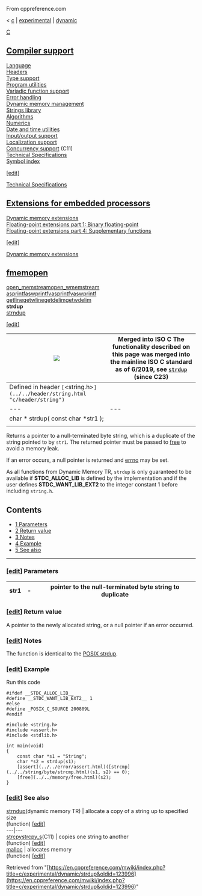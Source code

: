 From cppreference.com

< [c](../../../c.html "c")‎ | [experimental](../../experimental.html "c/experimental")‎ | [dynamic](../dynamic.html "c/experimental/dynamic")

[ C](../../../c.html "c")

[Compiler support](../../compiler_support.html "c/compiler support")  
---  
[Language](../../language.html "c/language")  
[Headers](../../header.html "c/header")  
[Type support](../../types.html "c/types")  
[Program utilities](../../program.html "c/program")  
[Variadic function support](../../variadic.html "c/variadic")  
[Error handling](../../error.html "c/error")  
[Dynamic memory management](../../memory.html "c/memory")  
[Strings library](../../string.html "c/string")  
[Algorithms](../../algorithm.html "c/algorithm")  
[Numerics](../../numeric.html "c/numeric")  
[Date and time utilities](../../chrono.html "c/chrono")  
[Input/output support](../../io.html "c/io")  
[Localization support](../../locale.html "c/locale")  
[Concurrency support](../../thread.html "c/thread") (C11)  
[Technical Specifications](../../experimental.html "c/experimental")  
[Symbol index](../../index.html "c/symbol index")  
  
[[edit]](https://en.cppreference.com/mwiki/index.php?title=Template:c/navbar_content&action=edit)

[ Technical Specifications](../../experimental.html "c/experimental")

[ Extensions for embedded processors](https://en.cppreference.com/mwiki/index.php?title=c/experimental/embedded&action=edit&redlink=1 "c/experimental/embedded \(page does not exist\)")  
---  
[ Dynamic memory extensions](../dynamic.html "c/experimental/dynamic")  
[ Floating-point extensions part 1: Binary floating-point](../fpext1.html "c/experimental/fpext1")  
[ Floating-point extensions part 4: Supplementary functions](../fpext4.html "c/experimental/fpext4")  
  
[[edit]](https://en.cppreference.com/mwiki/index.php?title=Template:c/experimental/navbar_content&action=edit)

[ Dynamic memory extensions](../dynamic.html "c/experimental/dynamic")

[fmemopen](https://en.cppreference.com/mwiki/index.php?title=c/experimental/dynamic/fmemopen&action=edit&redlink=1 "c/experimental/dynamic/fmemopen \(page does not exist\)")  
---  
[open_memstreamopen_wmemstream](https://en.cppreference.com/mwiki/index.php?title=c/experimental/dynamic/open_memstream&action=edit&redlink=1 "c/experimental/dynamic/open memstream \(page does not exist\)")  
[asprintfaswprintfvasprintfvaswprintf](asprintf.html "c/experimental/dynamic/asprintf")  
[getlinegetwlinegetdelimgetwdelim](getline.html "c/experimental/dynamic/getline")  
**strdup**  
[strndup](strndup.html "c/experimental/dynamic/strndup")  
  
[[edit]](https://en.cppreference.com/mwiki/index.php?title=Template:c/experimental/dynamic/navbar_content&action=edit)

![](https://upload.cppreference.com/mwiki/images/3/31/Imbox_notice.png) |  **Merged into ISO C** The functionality described on this page was merged into the mainline ISO C standard as of 6/2019, see [`strdup`](../../string/byte/strdup.html "c/string/byte/strdup") (since C23)  
---|---  
Defined in header `[`<string.h>`](../../header/string.html "c/header/string")` |  |   
---|---|---  
char * strdup( const char *str1 ); |  |  (dynamic memory TR)  
| |   
  
Returns a pointer to a null-terminated byte string, which is a duplicate of the string pointed to by `str1`. The returned pointer must be passed to [free](../../memory/free.html "c/memory/free") to avoid a memory leak. 

If an error occurs, a null pointer is returned and [errno](../../error/errno.html "c/error/errno") may be set. 

As all functions from Dynamic Memory TR, `strdup` is only guaranteed to be available if __STDC_ALLOC_LIB__ is defined by the implementation and if the user defines __STDC_WANT_LIB_EXT2__ to the integer constant 1 before including `string.h`. 

## Contents

  * [1 Parameters](strdup.html#Parameters)
  * [2 Return value](strdup.html#Return_value)
  * [3 Notes](strdup.html#Notes)
  * [4 Example](strdup.html#Example)
  * [5 See also](strdup.html#See_also)

  
---  
  
### [[edit](https://en.cppreference.com/mwiki/index.php?title=c/experimental/dynamic/strdup&action=edit&section=1 "Edit section: Parameters")] Parameters

str1  |  \-  |  pointer to the null-terminated byte string to duplicate   
---|---|---  
  
### [[edit](https://en.cppreference.com/mwiki/index.php?title=c/experimental/dynamic/strdup&action=edit&section=2 "Edit section: Return value")] Return value

A pointer to the newly allocated string, or a null pointer if an error occurred. 

### [[edit](https://en.cppreference.com/mwiki/index.php?title=c/experimental/dynamic/strdup&action=edit&section=3 "Edit section: Notes")] Notes

The function is identical to the [POSIX strdup](http://pubs.opengroup.org/onlinepubs/9699919799/functions/strdup.html). 

### [[edit](https://en.cppreference.com/mwiki/index.php?title=c/experimental/dynamic/strdup&action=edit&section=4 "Edit section: Example")] Example

Run this code
    
    
    #ifdef __STDC_ALLOC_LIB__
    #define __STDC_WANT_LIB_EXT2__ 1
    #else
    #define _POSIX_C_SOURCE 200809L
    #endif
     
    #include <string.h>
    #include <assert.h>
    #include <stdlib.h>
     
    int main(void)
    {
        const char *s1 = "String";
        char *s2 = strdup(s1);
        [assert](../../error/assert.html)([strcmp](../../string/byte/strcmp.html)(s1, s2) == 0);
        [free](../../memory/free.html)(s2);
    }

### [[edit](https://en.cppreference.com/mwiki/index.php?title=c/experimental/dynamic/strdup&action=edit&section=5 "Edit section: See also")] See also

[ strndup](strndup.html "c/experimental/dynamic/strndup")(dynamic memory TR) |  allocate a copy of a string up to specified size   
(function) [[edit]](https://en.cppreference.com/mwiki/index.php?title=Template:c/experimental/dynamic/dsc_strndup&action=edit)  
---|---  
[ strcpystrcpy_s](../../string/byte/strcpy.html "c/string/byte/strcpy")(C11) |  copies one string to another   
(function) [[edit]](https://en.cppreference.com/mwiki/index.php?title=Template:c/string/byte/dsc_strcpy&action=edit)  
[ malloc](../../memory/malloc.html "c/memory/malloc") |  allocates memory   
(function) [[edit]](https://en.cppreference.com/mwiki/index.php?title=Template:c/memory/dsc_malloc&action=edit)  
  
Retrieved from "[https://en.cppreference.com/mwiki/index.php?title=c/experimental/dynamic/strdup&oldid=123996](https://en.cppreference.com/mwiki/index.php?title=c/experimental/dynamic/strdup&oldid=123996)" 
